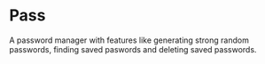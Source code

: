 # Pass
A password manager with features like generating strong random passwords, finding saved paswords and deleting saved passwords.
